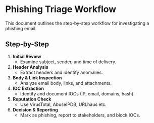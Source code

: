 # Phishing Triage Workflow

This document outlines the step-by-step workflow for investigating a phishing email.

## Step-by-Step

1. **Initial Review**
   - Examine subject, sender, and time of delivery.
2. **Header Analysis**
   - Extract headers and identify anomalies.
3. **Body & Link Inspection**
   - Analyze email body, links, and attachments.
4. **IOC Extraction**
   - Identify and document IOCs (IP, email, domains, hash).
5. **Reputation Check**
   - Use VirusTotal, AbuseIPDB, URLhaus etc.
6. **Decision & Reporting**
   - Mark as phishing, report to stakeholders, and block IOCs.
